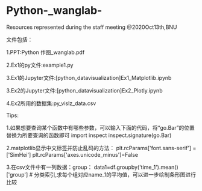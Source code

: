 # Python-_wanglab-
Resources represented during the staff meeting @2020Oct13th,BNU

文件包括：

1.PPT:Python 作图_wanglab.pdf

2.Ex1的py文件:example1.py

3.Ex1的Jupyter文件:[python_datavisualization]Ex1_Matplotlib.ipynb

3.Ex2的Jupyter文件:[python_datavisualization]Ex2_Plotly.ipynb

4.Ex2所用的数据集:py_vislz_data.csv

Tips:

1.如果想要查询某个函数中有哪些参数，可以输入下面的代码，将“go.Bar”的位置替换为所要查询的函数即可
import inspect
inspect.signature(go.Bar)

2.matplotlib显示中文标签并防止乱码的方法：
plt.rcParams['font.sans-serif'] = ['SimHei']
plt.rcParams['axes.unicode_minus']=False

3.在csv文件中有一列数据：group：
data1=df.groupby('time_1').mean()['group']    # 分类索引,求每个组对应name_1的平均值，可以进一步绘制条形图进行比较
